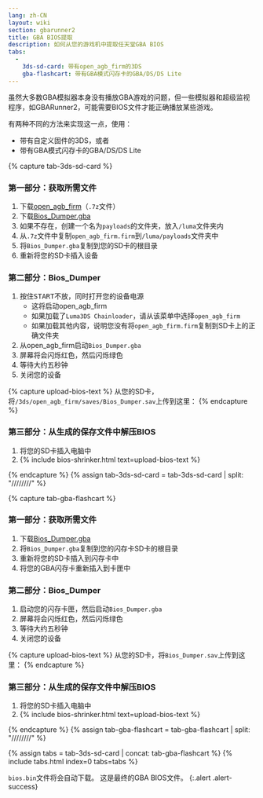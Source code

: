 ```yaml
---
lang: zh-CN
layout: wiki
section: gbarunner2
title: GBA BIOS提取
description: 如何从您的游戏机中提取任天堂GBA BIOS
tabs:
  - 
    3ds-sd-card: 带有open_agb_firm的3DS
    gba-flashcart: 带有GBA模式闪存卡的GBA/DS/DS Lite
---
```


虽然大多数GBA模拟器本身没有播放GBA游戏的问题，但一些模拟器和超级监视程序，如GBARunner2，可能需要BIOS文件才能正确播放某些游戏。

有两种不同的方法来实现这一点，使用：
- 带有自定义固件的3DS，或者
- 带有GBA模式闪存卡的GBA/DS/DS Lite

{% capture tab-3ds-sd-card %}
### 第一部分：获取所需文件
1. 下载[open_agb_firm](https://github.com/profi200/open_agb_firm/releases/latest)（`.7z`文件）
1. 下载[Bios_Dumper.gba](https://github.com/GlaZedBelmont/Random-Stuff/releases/download/0.0.5/Bios_Dumper.gba)
1. 如果不存在，创建一个名为`payloads`的文件夹，放入`/luma`文件夹内
1. 从`.7z`文件中复制`open_agb_firm.firm`到`/luma/payloads`文件夹中
1. 将`Bios_Dumper.gba`复制到您的SD卡的根目录
1. 重新将您的SD卡插入设备

### 第二部分：Bios_Dumper
1. 按住<kbd>START</kbd>不放，同时打开您的设备电源
    - 这将启动open_agb_firm
    - 如果加载了`Luma3DS Chainloader`，请从该菜单中选择`open_agb_firm`
    - 如果加载其他内容，说明您没有将`open_agb_firm.firm`复制到SD卡上的正确文件夹
1. 从open_agb_firm启动`Bios_Dumper.gba`
1. 屏幕将会闪烁红色，然后闪烁绿色
1. 等待大约五秒钟
1. 关闭您的设备

{% capture upload-bios-text %}
从您的SD卡，将`/3ds/open_agb_firm/saves/Bios_Dumper.sav`上传到这里：
{% endcapture %}

### 第三部分：从生成的保存文件中解压BIOS
1. 将您的SD卡插入电脑中
1. {% include bios-shrinker.html text=upload-bios-text %}

{% endcapture %}
{% assign tab-3ds-sd-card = tab-3ds-sd-card | split: "////////" %}


{% capture tab-gba-flashcart %}
### 第一部分：获取所需文件
1. 下载[Bios_Dumper.gba](https://github.com/GlaZedBelmont/Random-Stuff/releases/download/0.0.5/Bios_Dumper.gba)
1. 将`Bios_Dumper.gba`复制到您的闪存卡SD卡的根目录
1. 重新将您的SD卡插入到闪存卡中
1. 将您的GBA闪存卡重新插入到卡匣中

### 第二部分：Bios_Dumper
1. 启动您的闪存卡匣，然后启动`Bios_Dumper.gba`
1. 屏幕将会闪烁红色，然后闪烁绿色
1. 等待大约五秒钟
1. 关闭您的设备

{% capture upload-bios-text %}
从您的SD卡，将`Bios_Dumper.sav`上传到这里：
{% endcapture %}

### 第三部分：从生成的保存文件中解压BIOS
1. 将您的SD卡插入电脑中
1. {% include bios-shrinker.html text=upload-bios-text %}

{% endcapture %}
{% assign tab-gba-flashcart = tab-gba-flashcart | split: "////////" %}

{% assign tabs = tab-3ds-sd-card | concat: tab-gba-flashcart %}
{% include tabs.html index=0 tabs=tabs %}

`bios.bin`文件将会自动下载。 这是最终的GBA BIOS文件。
{:.alert .alert-success}

<script src="https://geraintluff.github.io/sha256/sha256.min.js"></script>
<script src="/assets/js/bios-shrinker.js"></script>
